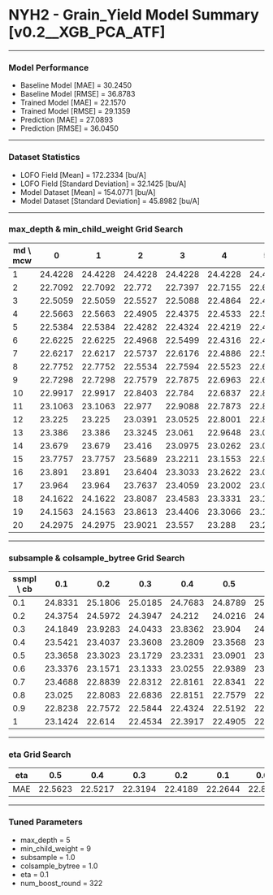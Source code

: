 # NYH2 - Grain_Yield Model Summary [v0.2__XGB_PCA_ATF]

***

### Model Performance

- Baseline Model [MAE] = 30.2450
- Baseline Model [RMSE] = 36.8783
- Trained Model [MAE] = 22.1570
- Trained Model [RMSE] = 29.1359
- Prediction [MAE] = 27.0893
- Prediction [RMSE] = 36.0450
***

### Dataset Statistics

- LOFO Field [Mean] = 172.2334 [bu/A]
- LOFO Field [Standard Deviation] = 32.1425 [bu/A]
- Model Dataset [Mean] = 154.0771 [bu/A]
- Model Dataset [Standard Deviation] = 45.8982 [bu/A]
***

### max_depth & min_child_weight Grid Search

|   md \ mcw |       0 |       1 |       2 |       3 |       4 |       5 |       6 |       7 |       8 |       9 |      10 |      11 |      12 |      13 |      14 |      15 |      16 |      17 |      18 |      19 |      20 |
|------------|---------|---------|---------|---------|---------|---------|---------|---------|---------|---------|---------|---------|---------|---------|---------|---------|---------|---------|---------|---------|---------|
|          1 | 24.4228 | 24.4228 | 24.4228 | 24.4228 | 24.4228 | 24.4228 | 24.4228 | 24.216  | 24.3432 | 24.3456 | 24.2245 | 24.2259 | 24.2865 | 24.2865 | 24.2865 | 24.2852 | 24.2852 | 24.2232 | 24.3143 | 24.2306 | 24.2306 |
|          2 | 22.7092 | 22.7092 | 22.772  | 22.7397 | 22.7155 | 22.663  | 22.7598 | 22.8227 | 22.8719 | 22.8598 | 22.8753 | 22.9016 | 22.8261 | 22.8404 | 22.7447 | 22.7272 | 22.871  | 22.9426 | 22.7612 | 23.0093 | 22.9354 |
|          3 | 22.5059 | 22.5059 | 22.5527 | 22.5088 | 22.4864 | 22.4727 | 22.4151 | 22.3748 | 22.5262 | 22.5019 | 22.5082 | 22.7875 | 22.5309 | 22.5428 | 22.6311 | 22.6148 | 22.6079 | 22.5941 | 22.5058 | 22.6308 | 22.4644 |
|          4 | 22.5663 | 22.5663 | 22.4905 | 22.4375 | 22.4533 | 22.5012 | 22.4528 | 22.5524 | 22.4885 | 22.5038 | 22.5908 | 22.522  | 22.4917 | 22.4979 | 22.464  | 22.5025 | 22.6324 | 22.4553 | 22.4713 | 22.5107 | 22.4297 |
|          5 | 22.5384 | 22.5384 | 22.4282 | 22.4324 | 22.4219 | 22.4675 | 22.4863 | 22.4517 | 22.4196 | 22.3194 | 22.4609 | 22.4662 | 22.4665 | 22.4626 | 22.415  | 22.5754 | 22.469  | 22.5093 | 22.4851 | 22.4763 | 22.4455 |
|          6 | 22.6225 | 22.6225 | 22.4968 | 22.5499 | 22.4316 | 22.4343 | 22.5032 | 22.5175 | 22.4844 | 22.3437 | 22.4551 | 22.3862 | 22.5414 | 22.4988 | 22.5163 | 22.4936 | 22.4329 | 22.4619 | 22.39   | 22.4571 | 22.4233 |
|          7 | 22.6217 | 22.6217 | 22.5737 | 22.6176 | 22.4886 | 22.5577 | 22.6032 | 22.5385 | 22.4581 | 22.4731 | 22.5309 | 22.5307 | 22.599  | 22.4499 | 22.401  | 22.5153 | 22.4856 | 22.492  | 22.5226 | 22.525  | 22.3775 |
|          8 | 22.7752 | 22.7752 | 22.5534 | 22.7594 | 22.5523 | 22.6453 | 22.4688 | 22.5618 | 22.6237 | 22.6412 | 22.7105 | 22.6053 | 22.5784 | 22.6189 | 22.644  | 22.5725 | 22.5244 | 22.6523 | 22.5973 | 22.5202 | 22.4599 |
|          9 | 22.7298 | 22.7298 | 22.7579 | 22.7875 | 22.6963 | 22.6848 | 22.6415 | 22.7545 | 22.7225 | 22.6522 | 22.6738 | 22.7378 | 22.6832 | 22.6571 | 22.5658 | 22.6156 | 22.6914 | 22.6124 | 22.598  | 22.6344 | 22.5009 |
|         10 | 22.9917 | 22.9917 | 22.8403 | 22.784  | 22.6837 | 22.8033 | 22.7847 | 22.7054 | 22.7498 | 22.6751 | 22.7439 | 22.7302 | 22.714  | 22.6664 | 22.7035 | 22.5958 | 22.4665 | 22.6764 | 22.6685 | 22.6431 | 22.5444 |
|         11 | 23.1063 | 23.1063 | 22.977  | 22.9088 | 22.7873 | 22.8877 | 22.7978 | 22.7383 | 22.7504 | 22.7007 | 22.803  | 22.7857 | 22.6876 | 22.7162 | 22.6443 | 22.7147 | 22.6078 | 22.6027 | 22.6484 | 22.5286 | 22.6008 |
|         12 | 23.225  | 23.225  | 23.0391 | 23.0525 | 22.8001 | 22.8443 | 22.9595 | 22.8364 | 22.8267 | 22.794  | 22.7916 | 22.7775 | 22.7305 | 22.7884 | 22.7048 | 22.6273 | 22.6969 | 22.7045 | 22.7179 | 22.5112 | 22.6509 |
|         13 | 23.386  | 23.386  | 23.3245 | 23.061  | 22.9648 | 23.0813 | 22.9429 | 22.8792 | 22.8096 | 22.8447 | 22.8529 | 22.6998 | 22.6806 | 22.5994 | 22.6858 | 22.7238 | 22.5881 | 22.7829 | 22.6951 | 22.6371 | 22.6448 |
|         14 | 23.679  | 23.679  | 23.416  | 23.0975 | 23.0262 | 23.0463 | 22.9441 | 22.9291 | 22.7953 | 22.8065 | 22.8006 | 22.7297 | 22.6726 | 22.6865 | 22.658  | 22.7302 | 22.6001 | 22.6956 | 22.562  | 22.5321 | 22.6964 |
|         15 | 23.7757 | 23.7757 | 23.5689 | 23.2211 | 23.1553 | 22.9941 | 22.9903 | 22.9042 | 22.8395 | 22.918  | 22.8564 | 22.7564 | 22.7588 | 22.7196 | 22.6315 | 22.7272 | 22.6806 | 22.6809 | 22.6905 | 22.6059 | 22.7445 |
|         16 | 23.891  | 23.891  | 23.6404 | 23.3033 | 23.2622 | 23.0368 | 23.0171 | 23.0323 | 22.7953 | 22.9082 | 22.8765 | 22.8682 | 22.7462 | 22.7314 | 22.6483 | 22.7422 | 22.6696 | 22.6671 | 22.6066 | 22.6617 | 22.5698 |
|         17 | 23.964  | 23.964  | 23.7637 | 23.4059 | 23.2002 | 23.0458 | 23.1243 | 23.0237 | 22.911  | 22.7634 | 22.8566 | 22.8489 | 22.8523 | 22.6976 | 22.6147 | 22.7221 | 22.5287 | 22.7035 | 22.7148 | 22.5407 | 22.6539 |
|         18 | 24.1622 | 24.1622 | 23.8087 | 23.4583 | 23.3331 | 23.1911 | 23.0623 | 23.0168 | 22.993  | 22.9716 | 22.9598 | 22.8756 | 22.7261 | 22.6441 | 22.6515 | 22.7226 | 22.6402 | 22.6584 | 22.721  | 22.6249 | 22.6739 |
|         19 | 24.1563 | 24.1563 | 23.8613 | 23.4406 | 23.3066 | 23.1731 | 23.1433 | 23.0496 | 22.9067 | 22.9001 | 22.8309 | 22.8189 | 22.7778 | 22.8048 | 22.7156 | 22.6902 | 22.5726 | 22.6805 | 22.6964 | 22.646  | 22.5801 |
|         20 | 24.2975 | 24.2975 | 23.9021 | 23.557  | 23.288  | 23.2478 | 23.0444 | 23.0954 | 22.9419 | 22.9242 | 22.9726 | 22.7935 | 22.8374 | 22.7472 | 22.736  | 22.768  | 22.6319 | 22.7249 | 22.6152 | 22.668  | 22.6354 |

***

### subsample & colsample_bytree Grid Search

|   ssmpl \ cb |     0.1 |     0.2 |     0.3 |     0.4 |     0.5 |     0.6 |     0.7 |     0.8 |     0.9 |     1.0 |
|--------------|---------|---------|---------|---------|---------|---------|---------|---------|---------|---------|
|          0.1 | 24.8331 | 25.1806 | 25.0185 | 24.7683 | 24.8789 | 25.1085 | 24.8656 | 24.6781 | 24.807  | 25.0215 |
|          0.2 | 24.3754 | 24.5972 | 24.3947 | 24.212  | 24.0216 | 24.2767 | 24.1748 | 24.0772 | 24.0214 | 23.9735 |
|          0.3 | 24.1849 | 23.9283 | 24.0433 | 23.8362 | 23.904  | 24.0223 | 23.6239 | 23.7448 | 23.6597 | 23.7193 |
|          0.4 | 23.5421 | 23.4037 | 23.3608 | 23.2809 | 23.3568 | 23.2789 | 23.3331 | 23.2876 | 23.3875 | 23.3227 |
|          0.5 | 23.3658 | 23.3023 | 23.1729 | 23.2331 | 23.0901 | 23.1316 | 23.2472 | 22.9402 | 23.2705 | 23.1932 |
|          0.6 | 23.3376 | 23.1571 | 23.1333 | 23.0255 | 22.9389 | 23.0426 | 22.9718 | 22.8751 | 23.0301 | 23.0116 |
|          0.7 | 23.4688 | 22.8839 | 22.8312 | 22.8161 | 22.8341 | 22.8912 | 22.8366 | 22.8236 | 22.8589 | 22.9299 |
|          0.8 | 23.025  | 22.8083 | 22.6836 | 22.8151 | 22.7579 | 22.6962 | 22.669  | 22.7727 | 22.6422 | 22.794  |
|          0.9 | 22.8238 | 22.7572 | 22.5844 | 22.4324 | 22.5192 | 22.6543 | 22.5011 | 22.4069 | 22.5423 | 22.6182 |
|          1   | 23.1424 | 22.614  | 22.4534 | 22.3917 | 22.4905 | 22.3897 | 22.489  | 22.4288 | 22.5173 | 22.3194 |

***

### eta Grid Search

| eta   |     0.5 |     0.4 |     0.3 |     0.2 |     0.1 |    0.01 |   0.001 |
|-------|---------|---------|---------|---------|---------|---------|---------|
| MAE   | 22.5623 | 22.5217 | 22.3194 | 22.4189 | 22.2644 | 22.8208 | 58.6161 |

***

### Tuned Parameters

- max_depth = 5
- min_child_weight = 9
- subsample = 1.0
- colsample_bytree = 1.0
- eta = 0.1
- num_boost_round = 322
